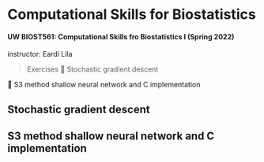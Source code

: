 # Computational Skills for Biostatistics
#### UW BIOST561: Computational Skills fro Biostatistics I (Spring 2022)
instructor: Eardi Lila
> Exercises
🌟 Stochastic gradient descent 

🌟 S3 method shallow neural network and C implementation

## Stochastic gradient descent 


## S3 method shallow neural network and C implementation
